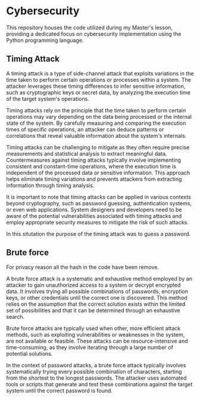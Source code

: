 # Cybersecurity
This repository houses the code utilized during my Master's lesson, providing a dedicated focus on cybersecurity implementation using the Python programming language.

## Timing Attack

A timing attack is a type of side-channel attack that exploits variations in the time taken to perform certain operations or processes within a system. The attacker leverages these timing differences to infer sensitive information, such as cryptographic keys or secret data, by analyzing the execution time of the target system's operations.

Timing attacks rely on the principle that the time taken to perform certain operations may vary depending on the data being processed or the internal state of the system. By carefully measuring and comparing the execution times of specific operations, an attacker can deduce patterns or correlations that reveal valuable information about the system's internals.

Timing attacks can be challenging to mitigate as they often require precise measurements and statistical analysis to extract meaningful data. Countermeasures against timing attacks typically involve implementing consistent and constant-time operations, where the execution time is independent of the processed data or sensitive information. This approach helps eliminate timing variations and prevents attackers from extracting information through timing analysis.

It is important to note that timing attacks can be applied in various contexts beyond cryptography, such as password guessing, authentication systems, or even web applications. System designers and developers need to be aware of the potential vulnerabilities associated with timing attacks and employ appropriate security measures to mitigate the risk of such attacks.

In this situtation the purpose of the timing attack was to guess a password.

## Brute force

For privacy reason all the hash in the code have been remove. 

A brute force attack is a systematic and exhaustive method employed by an attacker to gain unauthorized access to a system or decrypt encrypted data. It involves trying all possible combinations of passwords, encryption keys, or other credentials until the correct one is discovered. This method relies on the assumption that the correct solution exists within the limited set of possibilities and that it can be determined through an exhaustive search.

Brute force attacks are typically used when other, more efficient attack methods, such as exploiting vulnerabilities or weaknesses in the system, are not available or feasible. These attacks can be resource-intensive and time-consuming, as they involve iterating through a large number of potential solutions.

In the context of password attacks, a brute force attack typically involves systematically trying every possible combination of characters, starting from the shortest to the longest passwords. The attacker uses automated tools or scripts that generate and test these combinations against the target system until the correct password is found.

